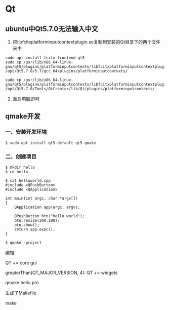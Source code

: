 Qt
===
## ubuntu中Qt5.7.0无法输入中文
1. 把libfcitxplatforminputcontextplugin.so复制到安装的Qt目录下的两个文件夹中
```
sudo apt install fcitx-frontend-qt5
sudo cp /usr/lib/x86_64-linux-gnu/qt5/plugins/platforminputcontexts/libfcitxplatforminputcontextplugin.so /opt/Qt5.7.0/5.7/gcc_64/plugins/platforminputcontexts/ 

sudo cp /usr/lib/x86_64-linux-gnu/qt5/plugins/platforminputcontexts/libfcitxplatforminputcontextplugin.so /opt/Qt5.7.0/Tools/QtCreator/lib/Qt/plugins/platforminputcontexts/
```

2. 重启电脑即可

## qmake开发
### 一、安装开发环境
```shell
$ sudo apt install qt5-default qt5-qmake
```

### 二、创建项目
```shell
$ mkdir hello
$ cd hello
```

```shell
$ cat helloworld.cpp
#include <QPushButton>
#include <QApplication>
 
int main(int argc, char *argv[])
{
    QApplication app(argc, argv);
 
    QPushButton btn("hello world");
    btn.resize(200,100);
    btn.show();
    return app.exec();
}
```

```shell
$ qmake -project
```

编辑

QT += core gui

greaterThan(QT_MAJOR_VERSION, 4): QT += widgets

qmake hello.pro

 生成了Makefile

make